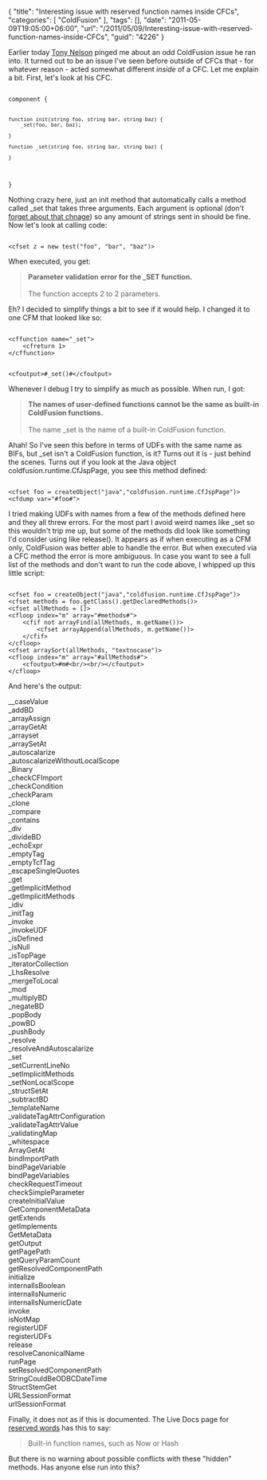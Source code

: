 {
	"title": "Interesting issue with reserved function names inside CFCs",
	"categories": [
		"ColdFusion"
	],
	"tags": [],
	"date": "2011-05-09T19:05:00+06:00",
	"url": "/2011/05/09/Interesting-issue-with-reserved-function-names-inside-CFCs",
	"guid": "4226"
}

Earlier today <a href="http://bears-eat-beets.blogspot.com/">Tony Nelson</a> pinged me about an odd ColdFusion issue he ran into. It turned out to be an issue I've seen before outside of CFCs that - for whatever reason - acted somewhat different <i>inside</i> of a CFC. Let me explain a bit. First, let's look at his CFC.
<!--more-->
<p>

<code>
component {

	function init(string foo, string bar, string baz) {
		_set(foo, bar, baz);

	}

	function _set(string foo, string bar, string baz) {

	}

}
</code>

<p>

Nothing crazy here, just an init method that automatically calls a method called _set that takes three arguments. Each argument is optional (don't <a href="http://www.raymondcamden.com/index.cfm/2010/12/2/Quick-Test--Script-Based-UDFs">forget about that chnage</a>) so any amount of strings sent in should be fine. Now let's look at calling code:

<p>

<code>
&lt;cfset z = new test("foo", "bar", "baz")&gt;
</code>

<p>

When executed, you get:

<p>

<blockquote>
<b>Parameter validation error for the _SET function.</b>
<br/><br/>
The function accepts 2 to 2 parameters.
</blockquote>

<p>

Eh? I decided to simplify things a bit to see if it would help. I changed it to one CFM that looked like so:

<p>

<code>
&lt;cffunction name="_set"&gt;
	&lt;cfreturn 1&gt;
&lt;/cffunction&gt;

&lt;cfoutput&gt;#_set()#&lt;/cfoutput&gt;
</code>

<p>

Whenever I debug I try to simplify as much as possible. When run, I got:

<p>

<blockquote>
<b>The names of user-defined functions cannot be the same as built-in ColdFusion functions.</b>
<br/><br/>
The name _set is the name of a built-in ColdFusion function.
</blockquote>

<p>

Ahah! So I've seen this before in terms of UDFs with the same name as BIFs, but _set isn't a ColdFusion function, is it? Turns out it is - just behind the scenes. Turns out if you look at the Java object coldfusion.runtime.CfJspPage, you see this method defined:

<p>

<code>
&lt;cfset foo = createObject("java","coldfusion.runtime.CfJspPage")&gt;
&lt;cfdump var="#foo#"&gt;
</code>

<p>

I tried making UDFs with names from a few of the methods defined here and they all threw errors. For the most part I avoid weird names like _set so this wouldn't trip me up, but some of the methods did look like something I'd consider using like release(). It appears as if when executing as a CFM only, ColdFusion was better able to handle the error. But when executed via a CFC method the error is more ambiguous. In case you want to see a full list of the methods and don't want to run the code above, I whipped up this little script:

<p>

<code>
&lt;cfset foo = createObject("java","coldfusion.runtime.CfJspPage")&gt;
&lt;cfset methods = foo.getClass().getDeclaredMethods()&gt;
&lt;cfset allMethods = []&gt;
&lt;cfloop index="m" array="#methods#"&gt;
	&lt;cfif not arrayFind(allMethods, m.getName())&gt;
		&lt;cfset arrayAppend(allMethods, m.getName())&gt;
	&lt;/cfif&gt;
&lt;/cfloop&gt;
&lt;cfset arraySort(allMethods, "textnocase")&gt;
&lt;cfloop index="m" array="#allMethods#"&gt;
	&lt;cfoutput&gt;#m#&lt;br/&gt;&lt;br/&gt;&lt;/cfoutput&gt;
&lt;/cfloop&gt;
</code>

<p>

And here's the output: 

<p>

__caseValue<br/>
_addBD<br/>
_arrayAssign<br/>
_arrayGetAt<br/>
_arrayset<br/>
_arraySetAt<br/>
_autoscalarize<br/>
_autoscalarizeWithoutLocalScope<br/>
_Binary<br/>
_checkCFImport<br/>
_checkCondition<br/>
_checkParam<br/>
_clone<br/>
_compare<br/>
_contains<br/>
_div<br/>
_divideBD<br/>
_echoExpr<br/>
_emptyTag<br/>
_emptyTcfTag<br/>
_escapeSingleQuotes<br/>
_get<br/>
_getImplicitMethod<br/>
_getImplicitMethods<br/>
_idiv<br/>
_initTag<br/>
_invoke<br/>
_invokeUDF<br/>
_isDefined<br/>
_isNull<br/>
_isTopPage<br/>
_iteratorCollection<br/>
_LhsResolve<br/>
_mergeToLocal<br/>
_mod<br/>
_multiplyBD<br/>
_negateBD<br/>
_popBody<br/>
_powBD<br/>
_pushBody<br/>
_resolve<br/>
_resolveAndAutoscalarize<br/>
_set<br/>
_setCurrentLineNo<br/>
_setImplicitMethods<br/>
_setNonLocalScope<br/>
_structSetAt<br/>
_subtractBD<br/>
_templateName<br/>
_validateTagAttrConfiguration<br/>
_validateTagAttrValue<br/>
_validatingMap<br/>
_whitespace<br/>
ArrayGetAt<br/>
bindImportPath<br/>
bindPageVariable<br/>
bindPageVariables<br/>
checkRequestTimeout<br/>
checkSimpleParameter<br/>
createInitialValue<br/>
GetComponentMetaData<br/>
getExtends<br/>
getImplements<br/>
GetMetaData<br/>
getOutput<br/>
getPagePath<br/>
getQueryParamCount<br/>
getResolvedComponentPath<br/>
initialize<br/>
internalIsBoolean<br/>
internalIsNumeric<br/>
internalIsNumericDate<br/>
invoke<br/>
isNotMap<br/>
registerUDF<br/>
registerUDFs<br/>
release<br/>
resolveCanonicalName<br/>
runPage<br/>
setResolvedComponentPath<br/>
StringCouldBeODBCDateTime<br/>
StructStemGet<br/>
URLSessionFormat<br/>
urlSessionFormat<br/>

<p>

Finally, it does not as if this is documented. The Live Docs page for <a href="http://help.adobe.com/en_US/ColdFusion/9.0/CFMLRef/WSc3ff6d0ea77859461172e0811cbec173d0-7ff8.html">reserved words</a> has this to say:

<p>

<blockquote>
Built-in function names, such as Now or Hash
</blockquote>

<p>

But there is no warning about possible conflicts with these "hidden" methods. Has anyone else run into this?